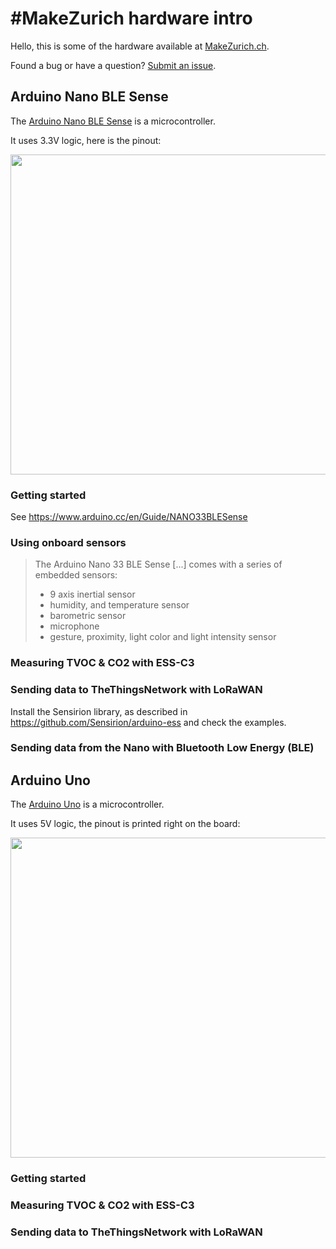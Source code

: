 # #MakeZurich hardware intro
Hello, this is some of the hardware available at [MakeZurich.ch](http://makezurich.ch/).

Found a bug or have a question? [Submit an issue](../../issues).

## Arduino Nano BLE Sense
The [Arduino Nano BLE Sense](https://store.arduino.cc/arduino-nano-33-ble-sense) is a microcontroller.

It uses 3.3V logic, here is the pinout:

<img src="https://live.staticflickr.com/65535/49558575858_893cb7d59e_b.jpg" width="512" style="border-color: coral; border-width: thin;" />

### Getting started

See https://www.arduino.cc/en/Guide/NANO33BLESense

### Using onboard sensors

> The Arduino Nano 33 BLE Sense [...] comes with a series of embedded sensors:
>
> * 9 axis inertial sensor
> * humidity, and temperature sensor
> * barometric sensor
> * microphone
> * gesture, proximity, light color and light intensity sensor

### Measuring TVOC & CO2 with ESS-C3

### Sending data to TheThingsNetwork with LoRaWAN

Install the Sensirion library, as described in https://github.com/Sensirion/arduino-ess and check the examples.

### Sending data from the Nano with Bluetooth Low Energy (BLE)

## Arduino Uno
The [Arduino Uno](https://store.arduino.cc/arduino-uno-rev3) is a microcontroller.

It uses 5V logic, the pinout is printed right on the board:

<img src="https://store-cdn.arduino.cc/uni/catalog/product/cache/1/image/1040x660/604a3538c15e081937dbfbd20aa60aad/a/0/a000066_featured_3.jpg" width="512" />

### Getting started

### Measuring TVOC & CO2 with ESS-C3

### Sending data to TheThingsNetwork with LoRaWAN
